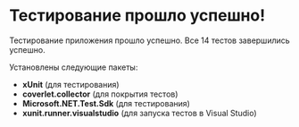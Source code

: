 # Тестирование прошло успешно!

Тестирование приложения прошло успешно. Все 14 тестов завершились успешно.

Установлены следующие пакеты:
- **xUnit** (для тестирования)
- **coverlet.collector** (для покрытия тестов)
- **Microsoft.NET.Test.Sdk** (для тестирования)
- **xunit.runner.visualstudio** (для запуска тестов в Visual Studio)



